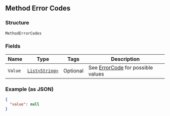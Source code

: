 ## Method Error Codes

### Structure

`MethodErrorCodes`

### Fields

| Name | Type | Tags | Description |
|  --- | --- | --- | --- |
| `Value` | [`List<String>`](/doc/models/error-code.md) | Optional | See [ErrorCode](#type-errorcode) for possible values |

### Example (as JSON)

```json
{
  "value": null
}
```

